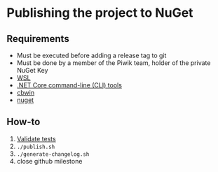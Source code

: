 # Publishing the project to NuGet

## Requirements

* Must be executed before adding a release tag to git
* Must be done by a member of the Piwik team, holder of the private NuGet Key
* [WSL](https://msdn.microsoft.com/en-us/commandline/wsl/about)
* [.NET Core command-line (CLI) tools](https://github.com/dotnet/cli)
* [cbwin](https://github.com/xilun/cbwin)
* [nuget](https://dist.nuget.org/index.html)

## How-to

1. [Validate tests](https://travis-ci.org/piwik/piwik-dotnetcore-tracker)
1. `./publish.sh`
1. `./generate-changelog.sh`
1. close github milestone
